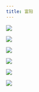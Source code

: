 ```yaml
---
title: 富阳
---
```


![](https://oss.kinda.info/image/202303251310925.jpeg)

![](https://oss.kinda.info/image/202303251310399.jpeg)

![](https://oss.kinda.info/image/202303251310361.jpeg)

![](https://oss.kinda.info/image/202303251316324.jpeg)

![](https://oss.kinda.info/image/202303251316947.jpeg)

![](https://oss.kinda.info/image/202303251316894.jpeg)